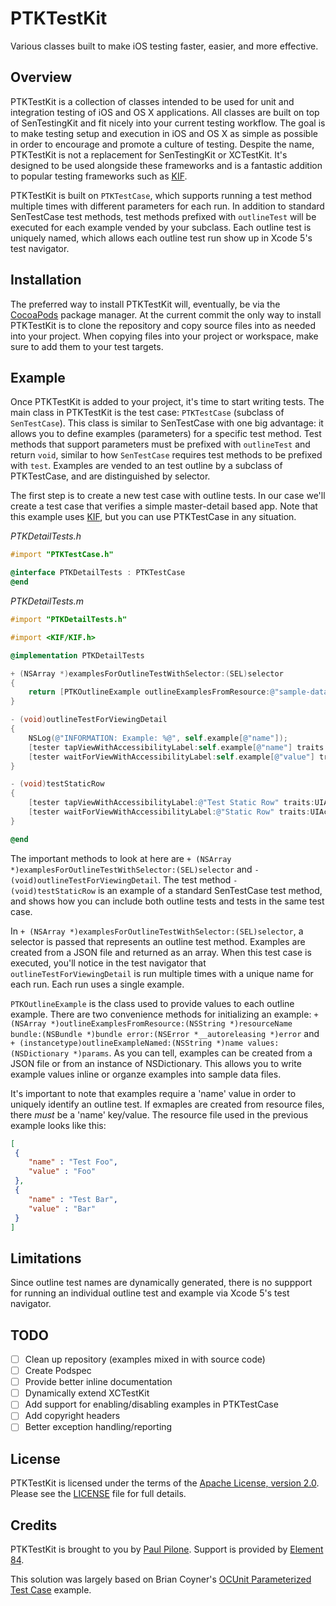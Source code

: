 # PTKTestKit

Various classes built to make iOS testing faster, easier, and more effective. 

## Overview

PTKTestKit is a collection of classes intended to be used for unit and integration testing of iOS and OS X applications. All classes are built on top of SenTestingKit and fit nicely
into your current testing workflow. The goal is to make testing setup and execution in iOS and OS X as simple as possible in order to encourage and promote a culture of testing. Despite
the name, PTKTestKit is not a replacement for SenTestingKit or XCTestKit. It's designed to be used alongside these frameworks and is a fantastic addition to popular testing
frameworks such as [KIF](https://github.com/kif-framework/KIF).

PTKTestKit is built on `PTKTestCase`, which supports running a test method multiple times with different parameters for each run. In addition to standard SenTestCase test methods, test methods
prefixed with `outlineTest` will be executed for each example vended by your subclass. Each outline test is uniquely named, which allows each outline test run show up in Xcode 5's test navigator.

## Installation

The preferred way to install PTKTestKit will, eventually, be via the [CocoaPods](http://cocoapods.org) package manager. At the current commit the only way to install PTKTestKit is to 
clone the repository and copy source files into as needed into your project. When copying files into your project or workspace, make sure to add them to your test targets.

## Example

Once PTKTestKit is added to your project, it's time to start writing tests. The main class in PTKTestKit is the test case: `PTKTestCase` (subclass of `SenTestCase`). This class is similar to
SenTestCase with one big advantage: it allows you to define examples (parameters) for a specific test method. Test methods that support parameters must be prefixed with `outlineTest` and return `void`,
similar to how `SenTestCase` requires test methods to be prefixed with `test`. Examples are vended to an test outline by a subclass of PTKTestCase, and are distinguished by selector.

The first step is to create a new test case with outline tests. In our case we'll create a test case that verifies a simple master-detail based app. Note that this example uses [KIF](https://github.com/kif-framework/KIF), but
you can use PTKTestCase in any situation.

<em>PTKDetailTests.h</em>

``` objective-c
#import "PTKTestCase.h"

@interface PTKDetailTests : PTKTestCase
@end
```

<em>PTKDetailTests.m</em>

``` objective-c
#import "PTKDetailTests.h"

#import <KIF/KIF.h>

@implementation PTKDetailTests

+ (NSArray *)examplesForOutlineTestWithSelector:(SEL)selector
{
    return [PTKOutlineExample outlineExamplesFromResource:@"sample-data" bundle:nil error:nil];
}

- (void)outlineTestForViewingDetail
{
    NSLog(@"INFORMATION: Example: %@", self.example[@"name"]);
    [tester tapViewWithAccessibilityLabel:self.example[@"name"] traits:UIAccessibilityTraitStaticText];
    [tester waitForViewWithAccessibilityLabel:self.example[@"value"] traits:UIAccessibilityTraitStaticText];
}

- (void)testStaticRow
{
    [tester tapViewWithAccessibilityLabel:@"Test Static Row" traits:UIAccessibilityTraitStaticText];
    [tester waitForViewWithAccessibilityLabel:@"Static Row" traits:UIAccessibilityTraitStaticText];
}

@end
```

The important methods to look at here are `+ (NSArray *)examplesForOutlineTestWithSelector:(SEL)selector` and `- (void)outlineTestForViewingDetail`. The test method
`- (void)testStaticRow` is an example of a standard SenTestCase test method, and shows how you can include both outline tests and tests in the same test case.

In `+ (NSArray *)examplesForOutlineTestWithSelector:(SEL)selector`, a selector is passed that represents an outline test method. Examples are created from a JSON file and returned as an array.
When this test case is executed, you'll notice in the test navigator that `outlineTestForViewingDetail` is run multiple times with a unique name for each run. Each run uses a single example.

`PTKOutlineExample` is the class used to provide values to each outline example. There are two convenience methods for 
initializing an example: `+ (NSArray *)outlineExamplesFromResource:(NSString *)resourceName bundle:(NSBundle *)bundle error:(NSError *__autoreleasing *)error`
and `+ (instancetype)outlineExampleNamed:(NSString *)name values:(NSDictionary *)params`. As you can tell, examples can be created from a JSON file or from an instance of
NSDictionary. This allows you to write example values inline or organze examples into sample data files.

It's important to note that examples require a 'name' value in order to uniquely identify an outline test. If exmaples are created from resource files, there <em>must</em> be a 'name' key/value. The resource
file used in the previous example looks like this:

``` json
[
 {
    "name" : "Test Foo",
    "value" : "Foo"
 },
 {
    "name" : "Test Bar",
    "value" : "Bar"
 }
]
```

## Limitations

Since outline test names are dynamically generated, there is no suppport for running an individual outline test and example via Xcode 5's test navigator.

## TODO

- [ ] Clean up repository (examples mixed in with source code)
- [ ] Create Podspec
- [ ] Provide better inline documentation
- [ ] Dynamically extend XCTestKit
- [ ] Add support for enabling/disabling examples in PTKTestCase
- [ ] Add copyright headers
- [ ] Better exception handling/reporting

## License

PTKTestKit is licensed under the terms of the [Apache License, version 2.0](http://www.apache.org/licenses/LICENSE-2.0.html). Please see the [LICENSE](LICENSE) file for full details.

## Credits

PTKTestKit is brought to you by [Paul Pilone](http://twitter.com/paulpilone). Support is provided by [Element 84](http://www.element84.com).

This solution was largely based on Brian Coyner's [OCUnit Parameterized Test Case](http://briancoyner.github.io/blog/2011/09/12/ocunit-parameterized-test-case/) example.
